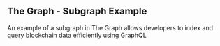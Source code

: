 ## The Graph - Subgraph Example

An example of a subgraph in The Graph allows developers to index and query blockchain data efficiently using GraphQL
